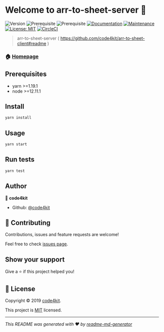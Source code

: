 # Welcome to arr-to-sheet-server 👋
![Version](https://img.shields.io/badge/version-1.0.0-blue.svg?cacheSeconds=2592000)
![Prerequisite](https://img.shields.io/badge/yarn-%3E%3D1.19.1-blue.svg)
![Prerequisite](https://img.shields.io/badge/node-%3E%3D12.11.1-blue.svg)
[![Documentation](https://img.shields.io/badge/documentation-yes-brightgreen.svg)](https://github.com/code4kit/arr-to-sheet-server#readme)
[![Maintenance](https://img.shields.io/badge/Maintained%3F-yes-green.svg)](https://github.com/code4kit/arr-to-sheet-server/graphs/commit-activity)
[![License: MIT](https://img.shields.io/github/license/code4kit/arr-to-sheet-server)](https://github.com/code4kit/arr-to-sheet-server/blob/master/LICENSE)
[![CircleCI](https://circleci.com/gh/code4kit/arr-to-sheet-server.svg?style=svg)](https://circleci.com/gh/code4kit/arr-to-sheet-server)

> arr-to-sheet-server ( https://github.com/code4kit/arr-to-sheet-client#readme )

### 🏠 [Homepage](https://github.com/code4kit/arr-to-sheet-server#readme)

## Prerequisites

- yarn >=1.19.1
- node >=12.11.1

## Install

```sh
yarn install
```

## Usage

```sh
yarn start
```

## Run tests

```sh
yarn test
```

## Author

👤 **code4kit**

* Github: [@code4kit](https://github.com/code4kit)

## 🤝 Contributing

Contributions, issues and feature requests are welcome!

Feel free to check [issues page](https://github.com/code4kit/arr-to-sheet-server/issues).

## Show your support

Give a ⭐️ if this project helped you!


## 📝 License

Copyright © 2019 [code4kit](https://github.com/code4kit).

This project is [MIT](https://github.com/code4kit/arr-to-sheet-server/blob/master/LICENSE) licensed.

***
_This README was generated with ❤️ by [readme-md-generator](https://github.com/kefranabg/readme-md-generator)_
